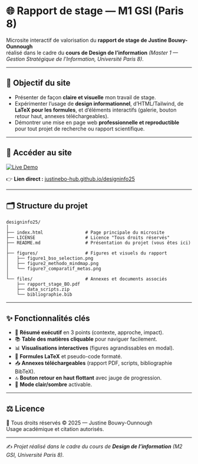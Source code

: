 # 🌐 Rapport de stage — M1 GSI (Paris 8)

Microsite interactif de valorisation du **rapport de stage de Justine Bouwy-Ounnough**  
réalisé dans le cadre du **cours de Design de l’information** *(Master 1 — Gestion Stratégique de l’Information, Université Paris 8)*.

---

## 🎯 Objectif du site
- Présenter de façon **claire et visuelle** mon travail de stage.  
- Expérimenter l’usage de **design informationnel**, d’HTML/Tailwind, de **LaTeX pour les formules**, et d’éléments interactifs (galerie, bouton retour haut, annexes téléchargeables).  
- Démontrer une mise en page web **professionnelle et reproductible** pour tout projet de recherche ou rapport scientifique.

---

## 🚀 Accéder au site

[![Live Demo](https://img.shields.io/badge/GitHub%20Pages-Live%20Demo-2ea44f?style=for-the-badge&logo=github)](https://justinebo-hub.github.io/designinfo25/)

👉 **Lien direct :** [justinebo-hub.github.io/designinfo25](https://justinebo-hub.github.io/designinfo25/)

---

## 🗂️ Structure du projet
```
designinfo25/
│
├── index.html                # Page principale du microsite
├── LICENSE                   # Licence "Tous droits réservés"
├── README.md                 # Présentation du projet (vous êtes ici)
│
├── figures/                  # Figures et visuels du rapport
│   ├── figure1_bso_selection.png
│   ├── figure2_methodo_mindmap.png
│   └── figure7_comparatif_metas.png
│
└── files/                    # Annexes et documents associés
    ├── rapport_stage_BO.pdf
    ├── data_scripts.zip
    └── bibliographie.bib
```

---

## ✨ Fonctionnalités clés
- 📑 **Résumé exécutif** en 3 points (contexte, approche, impact).  
- 📚 **Table des matières cliquable** pour naviguer facilement.  
- 📊 **Visualisations interactives** (figures agrandissables en modal).  
- 🔢 **Formules LaTeX** et pseudo-code formaté.  
- 📥 **Annexes téléchargeables** (rapport PDF, scripts, bibliographie BibTeX).  
- 🔝 **Bouton retour en haut flottant** avec jauge de progression.  
- 🌙 **Mode clair/sombre** activable.  

---

## ⚖️ Licence
📌 Tous droits réservés © 2025 — Justine Bouwy-Ounnough  
Usage académique et citation autorisés. 

---

✍️ *Projet réalisé dans le cadre du cours de **Design de l’information** (M2 GSI, Université Paris 8).*  
